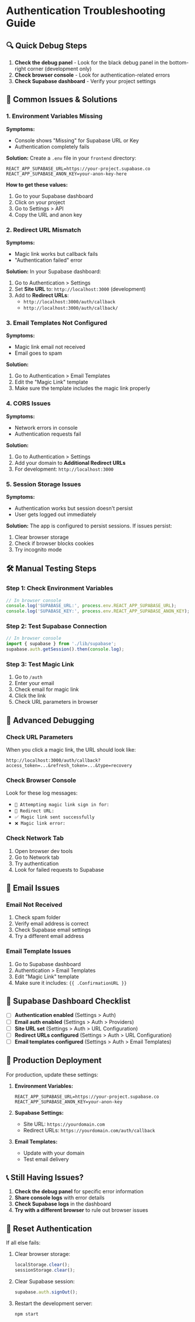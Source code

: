 # Authentication Troubleshooting Guide

## 🔍 Quick Debug Steps

1. **Check the debug panel** - Look for the black debug panel in the bottom-right corner (development only)
2. **Check browser console** - Look for authentication-related errors
3. **Check Supabase dashboard** - Verify your project settings

## 🚨 Common Issues & Solutions

### 1. Environment Variables Missing

**Symptoms:**
- Console shows "Missing" for Supabase URL or Key
- Authentication completely fails

**Solution:**
Create a `.env` file in your `frontend` directory:

```env
REACT_APP_SUPABASE_URL=https://your-project.supabase.co
REACT_APP_SUPABASE_ANON_KEY=your-anon-key-here
```

**How to get these values:**
1. Go to your Supabase dashboard
2. Click on your project
3. Go to Settings > API
4. Copy the URL and anon key

### 2. Redirect URL Mismatch

**Symptoms:**
- Magic link works but callback fails
- "Authentication failed" error

**Solution:**
In your Supabase dashboard:
1. Go to Authentication > Settings
2. Set **Site URL** to: `http://localhost:3000` (development)
3. Add to **Redirect URLs**:
   - `http://localhost:3000/auth/callback`
   - `http://localhost:3000/auth/callback/`

### 3. Email Templates Not Configured

**Symptoms:**
- Magic link email not received
- Email goes to spam

**Solution:**
1. Go to Authentication > Email Templates
2. Edit the "Magic Link" template
3. Make sure the template includes the magic link properly

### 4. CORS Issues

**Symptoms:**
- Network errors in console
- Authentication requests fail

**Solution:**
1. Go to Authentication > Settings
2. Add your domain to **Additional Redirect URLs**
3. For development: `http://localhost:3000`

### 5. Session Storage Issues

**Symptoms:**
- Authentication works but session doesn't persist
- User gets logged out immediately

**Solution:**
The app is configured to persist sessions. If issues persist:
1. Clear browser storage
2. Check if browser blocks cookies
3. Try incognito mode

## 🛠️ Manual Testing Steps

### Step 1: Check Environment Variables
```javascript
// In browser console
console.log('SUPABASE_URL:', process.env.REACT_APP_SUPABASE_URL);
console.log('SUPABASE_KEY:', process.env.REACT_APP_SUPABASE_ANON_KEY);
```

### Step 2: Test Supabase Connection
```javascript
// In browser console
import { supabase } from './lib/supabase';
supabase.auth.getSession().then(console.log);
```

### Step 3: Test Magic Link
1. Go to `/auth`
2. Enter your email
3. Check email for magic link
4. Click the link
5. Check URL parameters in browser

## 🔧 Advanced Debugging

### Check URL Parameters
When you click a magic link, the URL should look like:
```
http://localhost:3000/auth/callback?access_token=...&refresh_token=...&type=recovery
```

### Check Browser Console
Look for these log messages:
- `🔐 Attempting magic link sign in for:`
- `📍 Redirect URL:`
- `✅ Magic link sent successfully`
- `❌ Magic link error:`

### Check Network Tab
1. Open browser dev tools
2. Go to Network tab
3. Try authentication
4. Look for failed requests to Supabase

## 📧 Email Issues

### Email Not Received
1. Check spam folder
2. Verify email address is correct
3. Check Supabase email settings
4. Try a different email address

### Email Template Issues
1. Go to Supabase dashboard
2. Authentication > Email Templates
3. Edit "Magic Link" template
4. Make sure it includes: `{{ .ConfirmationURL }}`

## 🔐 Supabase Dashboard Checklist

- [ ] **Authentication enabled** (Settings > Auth)
- [ ] **Email auth enabled** (Settings > Auth > Providers)
- [ ] **Site URL set** (Settings > Auth > URL Configuration)
- [ ] **Redirect URLs configured** (Settings > Auth > URL Configuration)
- [ ] **Email templates configured** (Settings > Auth > Email Templates)

## 🚀 Production Deployment

For production, update these settings:

1. **Environment Variables:**
   ```env
   REACT_APP_SUPABASE_URL=https://your-project.supabase.co
   REACT_APP_SUPABASE_ANON_KEY=your-anon-key
   ```

2. **Supabase Settings:**
   - Site URL: `https://yourdomain.com`
   - Redirect URLs: `https://yourdomain.com/auth/callback`

3. **Email Templates:**
   - Update with your domain
   - Test email delivery

## 📞 Still Having Issues?

1. **Check the debug panel** for specific error information
2. **Share console logs** with error details
3. **Check Supabase logs** in the dashboard
4. **Try with a different browser** to rule out browser issues

## 🔄 Reset Authentication

If all else fails:

1. Clear browser storage:
   ```javascript
   localStorage.clear();
   sessionStorage.clear();
   ```

2. Clear Supabase session:
   ```javascript
   supabase.auth.signOut();
   ```

3. Restart the development server:
   ```bash
   npm start
   ``` 